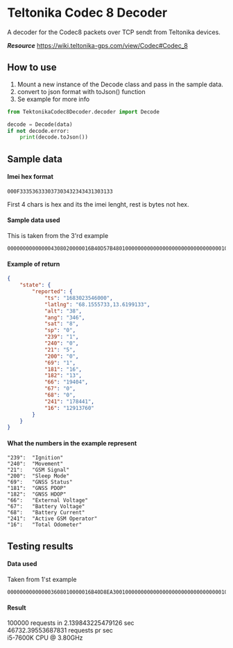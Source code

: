 # Teltonika Codec 8 Decoder
A decoder for the Codec8 packets over TCP sendt from Teltonika devices.

***Resource***
https://wiki.teltonika-gps.com/view/Codec#Codec_8  

## How to use

1. Mount a new instance of the Decode class and pass in the sample data.
2. convert to json format with toJson() function
3. Se example for more info

```python
from TektonikaCodec8Decoder.decoder import Decode

decode = Decode(data)
if not decode.error:
	print(decode.toJson())
```

## Sample data

#### Imei hex format
```
000F333536333037303432343431303133
```
First 4 chars is hex and its the imei lenght, rest is bytes not hex.

#### Sample data used
This is taken from the 3'rd example
```
000000000000004308020000016B40D57B480100000000000000000000000000000001010101000000000000016B40D5C198010000000000000000000000000000000101010101000000020000252C
```

#### Example of return
```json
{
	"state": {
		"reported": {
			"ts": "1683023546000",
			"latlng": "68.1555733,13.6199133",
			"alt": "38",
			"ang": "346",
			"sat": "8",
			"sp": "0",
			"239": "1",
			"240": "0",
			"21": "5",
			"200": "0",
			"69": "1",
			"181": "16",
			"182": "13",
			"66": "19404",
			"67": "0",
			"68": "0",
			"241": "178441",
			"16": "12913760"
		}
	}
}
```

#### What the numbers in the example represent

```
"239":	"Ignition"
"240": 	"Movement"
"21": 	"GSM Signal"
"200": 	"Sleep Mode"
"69": 	"GNSS Status"
"181": 	"GNSS PDOP"
"182": 	"GNSS HDOP"
"66": 	"External Voltage"
"67": 	"Battery Voltage"
"68": 	"Battery Current"
"241": 	"Active GSM Operator"
"16": 	"Total Odometer"
```

## Testing results

#### Data used
Taken from 1'st example
```
000000000000003608010000016B40D8EA30010000000000000000000000000000000105021503010101425E0F01F10000601A014E0000000000000000010000C7CF
```

#### Result
100000 requests in 2.139843225479126 sec  
46732.39553687831 requests pr sec  
i5-7600K CPU @ 3.80GHz
